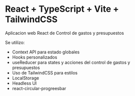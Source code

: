 # React + TypeScript + Vite + TailwindCSS

Aplicacion web React de Control de gastos y presupuestos

Se utilizo:

- Context API para estado globales
- Hooks personalizados
- useReducer para states y acciones del control de gastos y presupuestos
- Uso de TailwindCSS para estilos
- LocalStorage 
- Headless UI
- react-circular-progreesbar 

